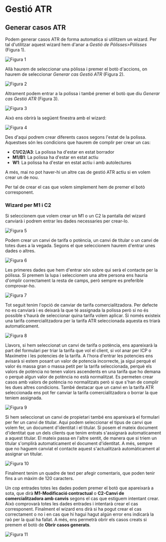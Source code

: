 # Gestió ATR

## Generar casos ATR

Podem generar casos ATR de forma automatica si utilitzem un wizard. Per tal d'utilitzar
aquest wizard hem d'anar a *Gestió de Pòlisses>Pòlisses* (Figura 1).

![Figura 1](_static/atr/menu.png)

Allà haurem de seleccionar una pòlissa i premer el botò d'accions, on haurem de
seleccionar *Generar cas Gestió ATR* (Figura 2).

![Figura 2](_static/atr/selection.png)

Altrament podem entrar a la polissa i també premer el botò que diu *Generar cas Gestió ATR* (Figura 3).

![Figura 3](_static/atr/actions.png)

Això ens obrirà la següent finestra amb el wizard:

![Figura 4](_static/atr/wizard_general.png)

Des d'aqui podrem crear diferents casos segons l'estat de la polissa.
Aquestses són les condicions que haurem de complir per crear un cas:

 * **C1/C2/A3**: La polissa ha d'estar en estat borrador
 * **M1/B1**: La polissa ha d'estar en estat actiu
 * **W1**: La polissa ha d'estar en estat actiu i amb autolectures

A més, mai no pot haver-hi un altre cas de gestió ATR actiu si en volem crear un de nou.

Per tal de crear el cas que volem simplement hem de premer el botò corresponent.

### Wizard per M1 i C2

Si seleccionem que volem crear un M1 o un C2 la pantalla del wizard canviarà i podrem
entrar les dades necessaries per crear-lo.

![Figura 5](_static/atr/wizard_modcon.png)

Podem crear un canvi de tarifa o potència, un canvi de titular o un canvi de totes
dues a la vegada. Segons el que seleccionem haurem d'entrar unes dades o altres.

![Figura 6](_static/atr/wizard_modcon_changes.png)

Les primeres dades que hem d'entrar són sobre qui serà el contacte per la pòlissa.
Si premem la lupa i seleccionem una altre persona ens hauria d'omplir correctament la
resta de camps, però sempre es preferible comprovar-ho.

![Figura 7](_static/atr/wizard_modcon_contact.png)

Tot seguit tenim l'opció de canviar de tarifa comercialitzadora. Per defecte no es
canviarà i es deixarà la que té assignada la polissa però si no és possible s'haurà
de seleccionar quina tarifa volem aplicar. Si només existeix una tarifa comercialitzadora
per la tarifa ATR seleccionada aquesta es triarà automaticament.

![Figura 8](_static/atr/wizard_modcon_tariff.png)

Llavors, si hem seleccionat un canvi de tarifa o potència, ens apareixarà la part del
formulari per triar la tarifa que vol el client, si vol anar per ICP o Maxímetre i
les potencies de la tarifa. A l'hora d'entrar les potencies ens avisarà si estem posant
un valor de potencia incorrecte, ja sigui perquè el valor és massa gran o massa petit
per la tarifa seleccionada, perquè els valors de potència no tenen valors ascendents
en una tarifa que ho demana o perquè algun valor de potència no està normalitzat.
Es permeten crear casos amb valors de potència no normalitzats però si que s'han de
complir les dues altres condicions. També destacar que un canvi en la tarifa ATR seleccionada
ens pot fer canviar la tarifa comercialitzadora o borrar la que teniem assignada.

![Figura 9](_static/atr/wizard_modcon_powers.png)

Si hem seleccionat un canvi de propietari també ens apareixarà el formulari per fer un
canvi de titular. Aqui podem seleccionar el tipus de canvi que volem fer, un document
d'identitat i el titular. Si posem el mateix document d'identitat que un dels clients
que tenim entrats s'assignarà automaticament a aquest titular. El mateix passa en
l'altre sentit, de manera que si triem un titular s'omplirà automaticament el document
d'identitat. A més, sempre que no haguem canviat el contacte aquest s'actualitzarà
automàticament al assignar un titular.

![Figura 10](_static/atr/wizard_modcon_owner.png)

Finalment tenim un quadre de text per afegir comentaris, que poden tenir fins a un
màxim de 120 caracters.

Un cop entrades totes les dades podem premer el botò que apareixarà a sota, que dirà
**M1-Modificació contractual** o **C2-Canvi de comercialitzadora amb canvis** segons
el cas que estiguem intentant crear. Això comprovarà totes les dades entrades i
intentarà crear el cas corresponent. Finalment el wizard ens dirà si ha pogut crear
el cas correctament o no i en cas que hi hagui hagut algún error ens indicarà la
raò per la qual ha fallat. A més, ens permetrà obrir els casos creats si premem el
botò de **Obrir casos generats**.

![Figura 11](_static/atr/wizard_modcon_fin.png)
